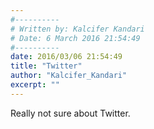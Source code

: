 ```yaml
---
#----------
# Written by: Kalcifer Kandari
# Date: 6 March 2016 21:54:49
#----------
date: 2016/03/06 21:54:49
title: "Twitter"
author: "Kalcifer_Kandari"
excerpt: ""
---
```


Really not sure about Twitter.